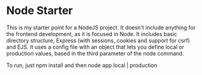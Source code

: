 # Node Starter

This is my starter point for a NodeJS project. It doesn't include anything for the frontend development, as it is focused in Node. It includes basic directory structure, Express (with sessions, cookies and support for csrf) and EJS. It uses a config file with an object that lets you define local or production values, based in the third parameter of the node command.

To run, just npm install and then node app local | production
